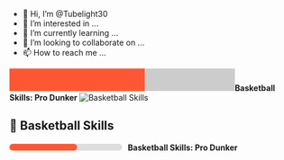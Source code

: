- 👋 Hi, I’m @Tubelight30
- 👀 I’m interested in ...
- 🌱 I’m currently learning ...
- 💞️ I’m looking to collaborate on ...
- 📫 How to reach me ...


![Basketball Skills](https://github.com/Tubelight30/Tubelight30/raw/main/images/basketball_skills.svg)**Basketball Skills: Pro Dunker**
![Basketball Skills](https://progress-bar.dev/60/?title=Basketball%20Skills&color=FF5733&width=200&style=flat)

## 🏀 Basketball Skills

<!-- Add a container for styling -->
<div style="display: flex; align-items: center;">
  <!-- Progress bar SVG -->
  <svg height="12" width="200" xmlns="http://www.w3.org/2000/svg">
    <!-- Gray background bar -->
    <rect width="100%" height="100%" rx="6" ry="6" fill="#ddd"></rect>
    <!-- Colored progress bar -->
    <rect width="60%" height="100%" rx="6" ry="6" fill="#FF5733"></rect>
  </svg>
  <!-- Label -->
  <span style="margin-left: 10px; font-weight: bold;">Basketball Skills: Pro Dunker</span>
</div>



<!---
Tubelight30/Tubelight30 is a ✨ special ✨ repository because its `README.md` (this file) appears on your GitHub profile.
You can click the Preview link to take a look at your changes.
--->
